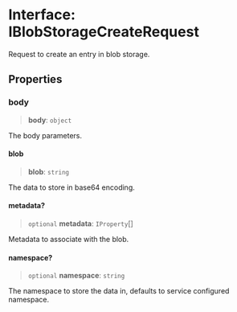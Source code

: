 # Interface: IBlobStorageCreateRequest

Request to create an entry in blob storage.

## Properties

### body

> **body**: `object`

The body parameters.

#### blob

> **blob**: `string`

The data to store in base64 encoding.

#### metadata?

> `optional` **metadata**: `IProperty`[]

Metadata to associate with the blob.

#### namespace?

> `optional` **namespace**: `string`

The namespace to store the data in, defaults to service configured namespace.
